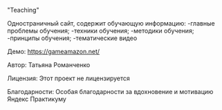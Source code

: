 "Teaching"

Одностраничный сайт, содержит обучающую информацию:
-главные проблемы обучения;
-техники обучения;
-методики обучения;
-принципы обучения;
-тематические видео


Демо:
https://gameamazon.net/

Автор:
Татьяна Романченко 

Лицензия:
Этот проект не лицензируется

Благодарности:
Особая благодарности за вдохновение и мотивацию Яндекс Практикуму


